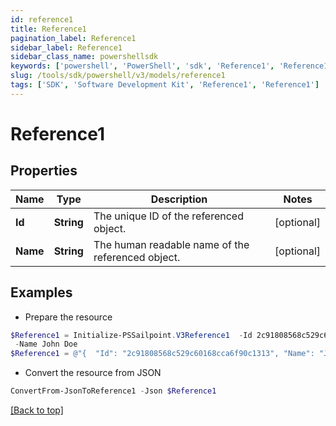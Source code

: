 ```yaml
---
id: reference1
title: Reference1
pagination_label: Reference1
sidebar_label: Reference1
sidebar_class_name: powershellsdk
keywords: ['powershell', 'PowerShell', 'sdk', 'Reference1', 'Reference1'] 
slug: /tools/sdk/powershell/v3/models/reference1
tags: ['SDK', 'Software Development Kit', 'Reference1', 'Reference1']
---
```



# Reference1

## Properties

Name | Type | Description | Notes
------------ | ------------- | ------------- | -------------
**Id** | **String** | The unique ID of the referenced object. | [optional] 
**Name** | **String** | The human readable name of the referenced object. | [optional] 

## Examples

- Prepare the resource
```powershell
$Reference1 = Initialize-PSSailpoint.V3Reference1  -Id 2c91808568c529c60168cca6f90c1313 `
 -Name John Doe
$Reference1 = @"{  "Id": "2c91808568c529c60168cca6f90c1313", "Name": "John Doe" }"@
```

- Convert the resource from JSON
```powershell
ConvertFrom-JsonToReference1 -Json $Reference1
```


[[Back to top]](#) 

